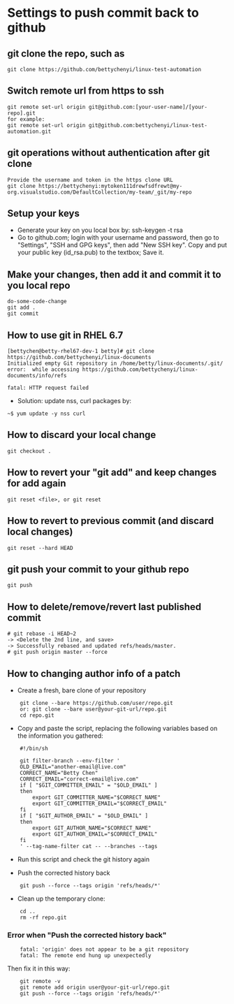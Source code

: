 # Settings to push commit back to github
## git clone the repo, such as 
	git clone https://github.com/bettychenyi/linux-test-automation 

## Switch remote url from https to ssh
	git remote set-url origin git@github.com:[your-user-name]/[your-repo].git
	for example:
	git remote set-url origin git@github.com:bettychenyi/linux-test-automation.git

## git operations without authentication after git clone
	Provide the username and token in the https clone URL
	git clone https://bettychenyi:mytoken111drewfsdfrewt@my-org.visualstudio.com/DefaultCollection/my-team/_git/my-repo

## Setup your keys
* Generate your key on you local box by:
	ssh-keygen -t rsa
* Go to github.com; login with your username and password, then go to "Settings", "SSH and GPG keys", then add "New SSH key". Copy and put your public key (id_rsa.pub) to the textbox; Save it.

## Make your changes, then add it and commit it to you local repo
	do-some-code-change
	git add .
	git commit

## How to use git in RHEL 6.7
```
[bettychen@betty-rhel67-dev-1 betty]# git clone https://github.com/bettychenyi/linux-documents
Initialized empty Git repository in /home/betty/linux-documents/.git/
error:  while accessing https://github.com/bettychenyi/linux-documents/info/refs

fatal: HTTP request failed

```
* Solution: update nss, curl packages by:

```~$ yum update -y nss curl```

## How to discard your local change
	git checkout .

## How to revert your "git add" and keep changes for add again
	git reset <file>, or git reset

## How to revert to previous commit (and discard local changes)
	git reset --hard HEAD

## git push your commit to your github repo
	git push
	
## How to delete/remove/revert last published commit
	# git rebase -i HEAD~2
	-> <Delete the 2nd line, and save>
	-> Successfully rebased and updated refs/heads/master.
	# git push origin master --force
		
## How to changing author info of a patch
* Create a fresh, bare clone of your repository
```
	git clone --bare https://github.com/user/repo.git
	or: git clone --bare user@your-git-url/repo.git
	cd repo.git
```
* Copy and paste the script, replacing the following variables based on the information you gathered:
```
	#!/bin/sh

	git filter-branch --env-filter '
	OLD_EMAIL="another-email@live.com"
	CORRECT_NAME="Betty Chen"
	CORRECT_EMAIL="correct-email@live.com"
	if [ "$GIT_COMMITTER_EMAIL" = "$OLD_EMAIL" ]
	then
	    export GIT_COMMITTER_NAME="$CORRECT_NAME"
	    export GIT_COMMITTER_EMAIL="$CORRECT_EMAIL"
	fi
	if [ "$GIT_AUTHOR_EMAIL" = "$OLD_EMAIL" ]
	then
	    export GIT_AUTHOR_NAME="$CORRECT_NAME"
	    export GIT_AUTHOR_EMAIL="$CORRECT_EMAIL"
	fi
	' --tag-name-filter cat -- --branches --tags
```
* Run this script and check the git history again

* Push the corrected history back
```
	git push --force --tags origin 'refs/heads/*'
```

* Clean up the temporary clone:
```
	cd ..
	rm -rf repo.git
```

### Error when "Push the corrected history back"
```
	fatal: 'origin' does not appear to be a git repository
	fatal: The remote end hung up unexpectedly
```
Then fix it in this way:
```
	git remote -v
	git remote add origin user@your-git-url/repo.git
	git push --force --tags origin 'refs/heads/*'
```

